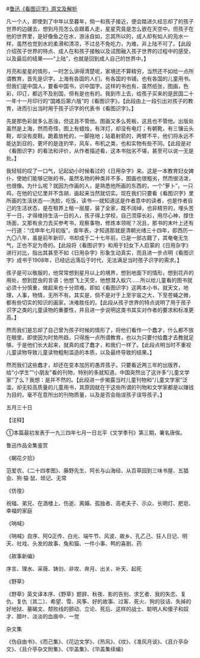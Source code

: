 #[鲁迅《看图识字》原文及解析](https://www.vrrw.net/wx/8599.html)

凡一个人，即使到了中年以至暮年，倘一和孩子接近，便会踏进久经忘却了的孩子世界的边疆去，想到月亮怎么会跟着人走，星星究竟是怎么嵌在天空中。但孩子在他的世界里，是好像鱼之在水，游泳自如，忘其所以的，成人却有如人的凫水一样，虽然也觉到水的柔滑和清凉，不过总不免吃力，为难，非上陆不可了。【此段介绍孩子世界的特点、成人在和孩子接触以及试图融入孩子世界的过程中的感受，以及最后的结果——“上陆”，也就是回到成人自己的世界中。】



月亮和星星的情形，一时怎么讲得清楚呢，家境还不算精穷，当然还不如给一点所谓教育，首先是识字。上海有各国的人们，有各国的书铺，也有各国的儿童用书。但我们是中国人，要看中国书，识中国字。这样的书也有，虽然纸张，图画，色彩，印订，都远不及别国，但有是也有的。我到市上去，给孩子买来的是民国二十一年十一月印行的“国难后第六版”的《看图识字》。【此段由上一段引出对孩子的教育，进而引出当时用于孩子识字的代表书《看图识字》。】

先是那色彩就多么恶浊，但这且不管他。图画又多么死板，这且也不管他。出版处虽然是上海，然而奇怪，图上有蜡烛，有洋灯，却没有电灯；有朝靴，有三镶云头鞋，却没有皮鞋。跪着放枪的，一脚拖地；站着射箭的，两臂不平，他们将永远不能达到目的，更坏的是连钓竿，风车，布机之类，也和实物有些不同。【此段是对《看图识字》的看法和评价，从作者描述看，这本书拙劣不堪，甚至可以说一无是处。】

我轻轻的叹了一口气，记起幼小时候看过的《日用杂字》来。这是一本教育妇女婢仆，使她们能够记账的书，虽然名物的种类并不多，图画也很粗劣，然而很活泼，也很像。为什么呢？就因为作画的人，是熟悉他所画的东西的，一个“萝卜”，一只鸡，在他的记忆里并不含胡，画起来当然就切实。现在我们只要看《看图识字》里所画的生活状态──洗脸，吃饭，读书──就知道这是作者意中的读者，也是作者自己的生活状态，是在租界上租一层屋，装了全家，既不阔绰，也非精穷的，埋头苦干一日，才得维持生活一日的人，孩子得上学校，自己须穿长衫，用尽心神，撑住场面，又那有余力去买参考书，观察事物，修炼本领呢？况且，那书的末叶上还有一行道：“戊申年七月初版”。查年表，才知道那就是清朝光绪三十四年，即西历一九〇八年，虽是前年新印，书却成于二十七年前，已是一部古籍了，其奄奄无生气，正也不足为奇的。【此段将《看图识字》和用于妇女下人启蒙的《日用杂字》进行对比，指出其甚至不如《日用杂字》形象生动真实，而且进一步点明《看图识字》成书于1908年，已经远远落后于时代，无法满足当时孩子识字的需求。】

孩子是可以敬服的，他常常想到星月以上的境界，想到地面下的情形，想到花卉的用处，想到昆虫的言语；他想飞上天空，他想潜入蚁穴……所以给儿童看的图书就必须十分慎重，做起来也十分烦难。即如《看图识字》这两本小书，就天文，地理，人事，物情，无所不有。其实是，倘不是对于上至宇宙之大，下至苍蝇之微，都有些切实的知识的画家，决难胜任的。【此段从孩子世界的特点说明了用于孩子识字之类的儿童读物的重要性，并且进一步说明这类书其实对作者的要求和标准更高。】

然而我们是忘却了自己曾为孩子时候的情形了，将他们看作一个蠢才，什么都不放在眼里。即使因为时势所趋，只得施一点所谓教育，也以为只要付给蠢才去教就足够。于是他们长大起来，就真的成了蠢才，和我们一样了。【此段点明当时不重视儿童读物导致儿童读物粗制滥造的本质，以及最终导致的结果。】

然而我们这些蠢才，却还在变本加厉的愚弄孩子。只要看近两三年的出版界，给“小学生”“小朋友”看的刊物，特别的多就知道。中国突然出了这许多“儿童文学家”了么？我想：是并不然的。【此段进一步揭露当时儿童刊物和“儿童文学家”泛滥，却无较高质量的儿童用书，其原因就在于这些所谓的刊物和文学家都是以赚钱为目的，毫不在意所出的刊物质量，以及是否会贻误孩子误导孩子。】

五月三十日



【注释】

①本篇最初发表于一九三四年七月一日北平《文学季刊》第三期，署名唐俟。

鲁迅作品全集鉴赏

《朝花夕拾》

范爱农、《二十四孝图》、藤野先生、阿长与山海经、从百草园到三味书屋、五猖会、狗·猫·鼠、琐记、无常

《仿徨》

祝福、弟兄、在酒楼上、伤逝、离婚、孤独者、高老夫子、示众、长明灯、肥皂、幸福的家庭

《呐喊》

《呐喊》自序、阿Q正传、白光、端午节、风波、故乡、孔乙己、狂人日记、明天、社戏、头发的故事、兔和猫、一件小事、鸭的喜剧、药

《故事新编》

序言、理水、采薇、铸剑、非攻、奔月、出关、补天、起死

《野草》

《野草》英文译本序、《野草》题辞、秋夜、影的告别、求乞者、我的失恋、复仇、复仇〔其二〕、希望、雪、风筝、好的故事、过客、死火、狗的驳诘、失掉的好地狱、墓碣文、颓败线的颤动、立论、死后、这样的战士、聪明人和傻子和奴才、腊叶、淡淡的血痕中、一觉

杂文集

《伪自由书》、《而己集》、《花边文学》、《热风》、《坟》、《准风月谈》、《且介亭杂文》、《且介亭杂文附集》、《华盖集》、《华盖集续编》

